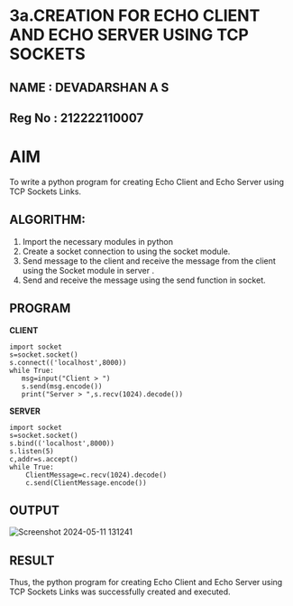# 3a.CREATION FOR ECHO CLIENT AND ECHO SERVER USING TCP SOCKETS
## NAME : DEVADARSHAN A S
## Reg No : 212222110007
# AIM
To write a python program for creating Echo Client and Echo Server using TCP
Sockets Links.
## ALGORITHM:
1. Import the necessary modules in python
2. Create a socket connection to using the socket module.
3. Send message to the client and receive the message from the client using the Socket module in
 server .
4. Send and receive the message using the send function in socket.
## PROGRAM

**CLIENT**
 ```
import socket 
s=socket.socket() 
s.connect(('localhost',8000)) 
while True: 
    msg=input("Client > ") 
    s.send(msg.encode()) 
    print("Server > ",s.recv(1024).decode())

```
**SERVER**
```
import socket 
s=socket.socket() 
s.bind(('localhost',8000)) 
s.listen(5) 
c,addr=s.accept() 
while True: 
    ClientMessage=c.recv(1024).decode() 
    c.send(ClientMessage.encode())
```


## OUTPUT

![Screenshot 2024-05-11 131241](https://github.com/DEVADARSHAN2/3a.Sockets_Creation_for_Echo_Client_and_Echo_Server/assets/119432150/16bab70a-01da-4086-843b-0da695de7c30)






## RESULT
Thus, the python program for creating Echo Client and Echo Server using TCP Sockets Links 
was successfully created and executed.
